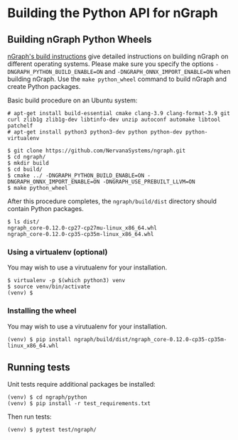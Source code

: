 # Building the Python API for nGraph

## Building nGraph Python Wheels

[nGraph's build instructions][ngraph_build] give detailed instructions on building nGraph on different operating systems. Please make sure you specify the options `-DNGRAPH_PYTHON_BUILD_ENABLE=ON` and `-DNGRAPH_ONNX_IMPORT_ENABLE=ON` when building nGraph. Use the `make python_wheel` command to build nGraph and create Python packages.

Basic build procedure on an Ubuntu system:

    # apt-get install build-essential cmake clang-3.9 clang-format-3.9 git curl zlib1g zlib1g-dev libtinfo-dev unzip autoconf automake libtool patchelf
    # apt-get install python3 python3-dev python python-dev python-virtualenv

    $ git clone https://github.com/NervanaSystems/ngraph.git
    $ cd ngraph/
    $ mkdir build
    $ cd build/
    $ cmake ../ -DNGRAPH_PYTHON_BUILD_ENABLE=ON -DNGRAPH_ONNX_IMPORT_ENABLE=ON -DNGRAPH_USE_PREBUILT_LLVM=ON
    $ make python_wheel

After this procedure completes, the `ngraph/build/dist` directory should contain Python packages.

    $ ls dist/
    ngraph_core-0.12.0-cp27-cp27mu-linux_x86_64.whl
    ngraph_core-0.12.0-cp35-cp35m-linux_x86_64.whl

### Using a virtualenv (optional)

You may wish to use a virutualenv for your installation.

    $ virtualenv -p $(which python3) venv
    $ source venv/bin/activate
    (venv) $

### Installing the wheel

You may wish to use a virutualenv for your installation.

    (venv) $ pip install ngraph/build/dist/ngraph_core-0.12.0-cp35-cp35m-linux_x86_64.whl

## Running tests

Unit tests require additional packages be installed:

    (venv) $ cd ngraph/python
    (venv) $ pip install -r test_requirements.txt

Then run tests:

    (venv) $ pytest test/ngraph/

[ngraph_build]: http://ngraph.nervanasys.com/docs/latest/buildlb.html
